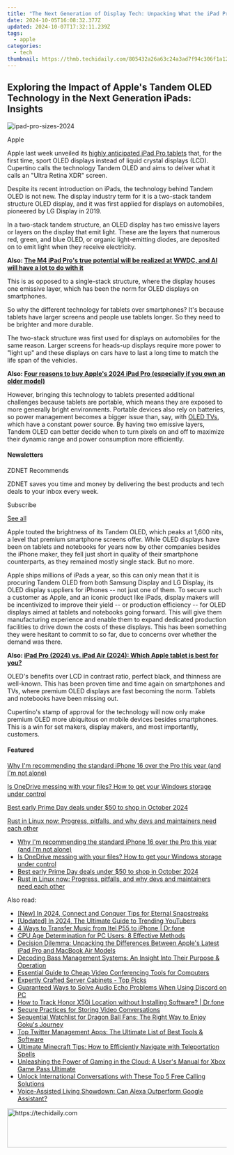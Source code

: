 ```yaml
---
title: "The Next Generation of Display Tech: Unpacking What the iPad Pro's Tandem OLED Reveals for Tomorrow's Gadgets | ZDNET"
date: 2024-10-05T16:08:32.377Z
updated: 2024-10-07T17:32:11.239Z
tags:
  - apple
categories:
  - tech
thumbnail: https://thmb.techidaily.com/805432a26a63c24a3ad7f94c306f1a1291a2364beb1c1710fc99d1f9d71ae26e.jpg
---
```


## Exploring the Impact of Apple's Tandem OLED Technology in the Next Generation iPads: Insights

![ipad-pro-sizes-2024](https://www.zdnet.com/a/img/resize/19f7ba0a6df033e87db41ecd26bd8b5da5c73040/2024/05/07/ded00964-4cd7-42ae-ace8-a21e292007e4/ipad-pro-sizes-2024.jpg?auto=webp&width=1280)

Apple

Apple last week unveiled its [highly anticipated iPad Pro tablets](https://www.zdnet.com/article/buying-advice-2024-ipad-air-and-ipad-pro/) that, for the first time, sport OLED displays instead of liquid crystal displays (LCD). Cupertino calls the technology Tandem OLED and aims to deliver what it calls an "Ultra Retina XDR" screen.

Despite its recent introduction on iPads, the technology behind Tandem OLED is not new. The display industry term for it is a two-stack tandem structure OLED display, and it was first applied for displays on automobiles, pioneered by LG Display in 2019.

In a two-stack tandem structure, an OLED display has two emissive layers or layers on the display that emit light. These are the layers that numerous red, green, and blue OLED, or organic light-emitting diodes, are deposited on to emit light when they receive electricity.

**Also: [The M4 iPad Pro's true potential will be realized at WWDC, and AI will have a lot to do with it](https://www.zdnet.com/article/the-m4-ipad-pros-true-potential-will-be-realized-at-wwdc-and-ai-will-have-a-lot-to-do-with-it/)**

This is as opposed to a single-stack structure, where the display houses one emissive layer, which has been the norm for OLED displays on smartphones.

So why the different technology for tablets over smartphones? It's because tablets have larger screens and people use tablets longer. So they need to be brighter and more durable.

The two-stack structure was first used for displays on automobiles for the same reason. Larger screens for heads-up displays require more power to "light up" and these displays on cars have to last a long time to match the life span of the vehicles.

**Also: [Four reasons to buy Apple's 2024 iPad Pro (especially if you own an older model)](https://www.zdnet.com/article/four-reasons-to-buy-the-apples-2024-ipad-pro-especially-if-you-own-an-older-model/)**

However, bringing this technology to tablets presented additional challenges because tablets are portable, which means they are exposed to more generally bright environments. Portable devices also rely on batteries, so power management becomes a bigger issue than, say, with [OLED TVs](https://www.zdnet.com/home-and-office/home-entertainment/best-oled-tv/), which have a constant power source. By having two emissive layers, Tandem OLED can better decide when to turn pixels on and off to maximize their dynamic range and power consumption more efficiently.

#### Newsletters

ZDNET Recommends

ZDNET saves you time and money by delivering the best products and tech deals to your inbox every week.

 Subscribe

[See all](https://www.zdnet.com/newsletters/)

Apple touted the brightness of its Tandem OLED, which peaks at 1,600 nits, a level that premium smartphone screens offer. While OLED displays have been on tablets and notebooks for years now by other companies besides the iPhone maker, they fell just short in quality of their smartphone counterparts, as they remained mostly single stack. But no more.

Apple ships millions of iPads a year, so this can only mean that it is procuring Tandem OLED from both Samsung Display and LG Display, its OLED display suppliers for iPhones -- not just one of them. To secure such a customer as Apple, and an iconic product like iPads, display makers will be incentivized to improve their yield -- or production efficiency -- for OLED displays aimed at tablets and notebooks going forward. This will give them manufacturing experience and enable them to expand dedicated production facilities to drive down the costs of these displays. This has been something they were hesitant to commit to so far, due to concerns over whether the demand was there. 

**Also: [iPad Pro (2024) vs. iPad Air (2024): Which Apple tablet is best for you?](https://www.zdnet.com/article/ipad-pro-2024-vs-ipad-air-2024/)**

OLED's benefits over LCD in contrast ratio, perfect black, and thinness are well-known. This has been proven time and time again on smartphones and TVs, where premium OLED displays are fast becoming the norm. Tablets and notebooks have been missing out.

Cupertino's stamp of approval for the technology will now only make premium OLED more ubiquitous on mobile devices besides smartphones. This is a win for set makers, display makers, and most importantly, customers. 

#### Featured

[Why I'm recommending the standard iPhone 16 over the Pro this year (and I'm not alone)](https://www.zdnet.com/article/why-im-recommending-the-standard-iphone-16-over-the-pro-this-year-and-im-not-alone/ "Why I'm recommending the standard iPhone 16 over the Pro this year (and I'm not alone)")

[Is OneDrive messing with your files? How to get your Windows storage under control](https://www.zdnet.com/article/is-onedrive-messing-with-your-files-how-to-get-your-windows-storage-under-control/ "Is OneDrive messing with your files? How to get your Windows storage under control")

[Best early Prime Day deals under $50 to shop in October 2024](https://www.zdnet.com/article/best-early-prime-day-deals-under-50/ "Best early Prime Day deals under $50 to shop in October 2024")

[Rust in Linux now: Progress, pitfalls, and why devs and maintainers need each other](https://www.zdnet.com/article/rust-in-linux-now-progress-pitfalls-and-why-devs-and-maintainers-need-each-other/ "Rust in Linux now: Progress, pitfalls, and why devs and maintainers need each other")

* [Why I'm recommending the standard iPhone 16 over the Pro this year (and I'm not alone)](https://www.zdnet.com/article/why-im-recommending-the-standard-iphone-16-over-the-pro-this-year-and-im-not-alone/ "Why I'm recommending the standard iPhone 16 over the Pro this year (and I'm not alone)")
* [Is OneDrive messing with your files? How to get your Windows storage under control](https://www.zdnet.com/article/is-onedrive-messing-with-your-files-how-to-get-your-windows-storage-under-control/ "Is OneDrive messing with your files? How to get your Windows storage under control")
* [Best early Prime Day deals under $50 to shop in October 2024](https://www.zdnet.com/article/best-early-prime-day-deals-under-50/ "Best early Prime Day deals under $50 to shop in October 2024")
* [Rust in Linux now: Progress, pitfalls, and why devs and maintainers need each other](https://www.zdnet.com/article/rust-in-linux-now-progress-pitfalls-and-why-devs-and-maintainers-need-each-other/ "Rust in Linux now: Progress, pitfalls, and why devs and maintainers need each other")

<ins class="adsbygoogle"
     style="display:block"
     data-ad-format="autorelaxed"
     data-ad-client="ca-pub-7571918770474297"
     data-ad-slot="1223367746"></ins>

<ins class="adsbygoogle"
     style="display:block"
     data-ad-client="ca-pub-7571918770474297"
     data-ad-slot="8358498916"
     data-ad-format="auto"
     data-full-width-responsive="true"></ins>

<span class="atpl-alsoreadstyle">Also read:</span>
<div><ul>
<li><a href="https://snapchat-videos.techidaily.com/new-in-2024-connect-and-conquer-tips-for-eternal-snapstreaks/"><u>[New] In 2024, Connect and Conquer Tips for Eternal Snapstreaks</u></a></li>
<li><a href="https://youtube-docs.techidaily.com/ed-in-2024-the-ultimate-guide-to-trending-youtubers/"><u>[Updated] In 2024, The Ultimate Guide to Trending YouTubers</u></a></li>
<li><a href="https://blog-min.techidaily.com/4-ways-to-transfer-music-from-itel-p55-to-iphone-drfone-by-drfone-transfer-from-android-transfer-from-android/"><u>4 Ways to Transfer Music from Itel P55 to iPhone | Dr.fone</u></a></li>
<li><a href="https://win11.techidaily.com/cpu-age-determination-for-pc-users-8-effective-methods/"><u>CPU Age Determination for PC Users: 8 Effective Methods</u></a></li>
<li><a href="https://tech-renaissance.techidaily.com/decision-dilemma-unpacking-the-differences-between-apples-latest-ipad-pro-and-macbook-air-models/"><u>Decision Dilemma: Unpacking the Differences Between Apple's Latest iPad Pro and MacBook Air Models</u></a></li>
<li><a href="https://tech-renaissance.techidaily.com/decoding-bass-management-systems-an-insight-into-their-purpose-and-operation/"><u>Decoding Bass Management Systems: An Insight Into Their Purpose & Operation</u></a></li>
<li><a href="https://digital-screen-recording.techidaily.com/essential-guide-to-cheap-video-conferencing-tools-for-computers/"><u>Essential Guide to Cheap Video Conferencing Tools for Computers</u></a></li>
<li><a href="https://tech-renaissance.techidaily.com/expertly-crafted-server-cabinets-top-picks/"><u>Expertly Crafted Server Cabinets - Top Picks</u></a></li>
<li><a href="https://sound-issues.techidaily.com/guaranteed-ways-to-solve-audio-echo-problems-when-using-discord-on-pc/"><u>Guaranteed Ways to Solve Audio Echo Problems When Using Discord on PC</u></a></li>
<li><a href="https://android-location-track.techidaily.com/how-to-track-honor-x50i-location-without-installing-software-drfone-by-drfone-virtual-android/"><u>How to Track Honor X50i Location without Installing Software? | Dr.fone</u></a></li>
<li><a href="https://screen-activity-recording.techidaily.com/secure-practices-for-storing-video-conversations/"><u>Secure Practices for Storing Video Conversations</u></a></li>
<li><a href="https://tech-renaissance.techidaily.com/sequential-watchlist-for-dragon-ball-fans-the-right-way-to-enjoy-gokus-journey/"><u>Sequential Watchlist for Dragon Ball Fans: The Right Way to Enjoy Goku's Journey</u></a></li>
<li><a href="https://tech-renaissance.techidaily.com/top-twitter-management-apps-the-ultimate-list-of-best-tools-and-software/"><u>Top Twitter Management Apps: The Ultimate List of Best Tools & Software</u></a></li>
<li><a href="https://tech-renaissance.techidaily.com/ultimate-minecraft-tips-how-to-efficiently-navigate-with-teleportation-spells/"><u>Ultimate Minecraft Tips: How to Efficiently Navigate with Teleportation Spells</u></a></li>
<li><a href="https://tech-renaissance.techidaily.com/unleashing-the-power-of-gaming-in-the-cloud-a-users-manual-for-xbox-game-pass-ultimate/"><u>Unleashing the Power of Gaming in the Cloud: A User's Manual for Xbox Game Pass Ultimate</u></a></li>
<li><a href="https://tech-renaissance.techidaily.com/unlock-international-conversations-with-these-top-5-free-calling-solutions/"><u>Unlock International Conversations with These Top 5 Free Calling Solutions</u></a></li>
<li><a href="https://techtrends.techidaily.com/voice-assisted-living-showdown-can-alexa-outperform-google-assistant/"><u>Voice-Assisted Living Showdown: Can Alexa Outperform Google Assistant?</u></a></li>
</ul></div>

<!-- affiliate ads begin -->
<a href="https://ephamedtechinc.pxf.io/c/5597632/2136624/26400" target="_top" id="2136624">
  <img src="//a.impactradius-go.com/display-ad/26400-2136624" border="0" alt="https://techidaily.com" width="728" height="90"/>
</a>
<img height="0" width="0" src="https://ephamedtechinc.pxf.io/i/5597632/2136624/26400" style="position:absolute;visibility:hidden;" border="0" />
<!-- affiliate ads end -->


